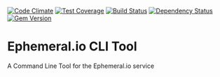 [![Code Climate](https://codeclimate.com/github/factor-io/ephemeral-cli/badges/gpa.svg)](https://codeclimate.com/github/factor-io/ephemeral-cli)
[![Test Coverage](https://codeclimate.com/github/factor-io/ephemeral-cli/badges/coverage.svg)](https://codeclimate.com/github/factor-io/ephemeral-cli)
[![Build Status](https://travis-ci.org/factor-io/ephemeral-cli.svg)](https://travis-ci.org/factor-io/ephemeral-cli)
[![Dependency Status](https://gemnasium.com/factor-io/ephemeral-cli.svg)](https://gemnasium.com/factor-io/ephemeral-cli)
[![Gem Version](https://badge.fury.io/rb/eph.svg)](http://badge.fury.io/rb/eph)

# Ephemeral.io CLI Tool
A Command Line Tool for the Ephemeral.io service
